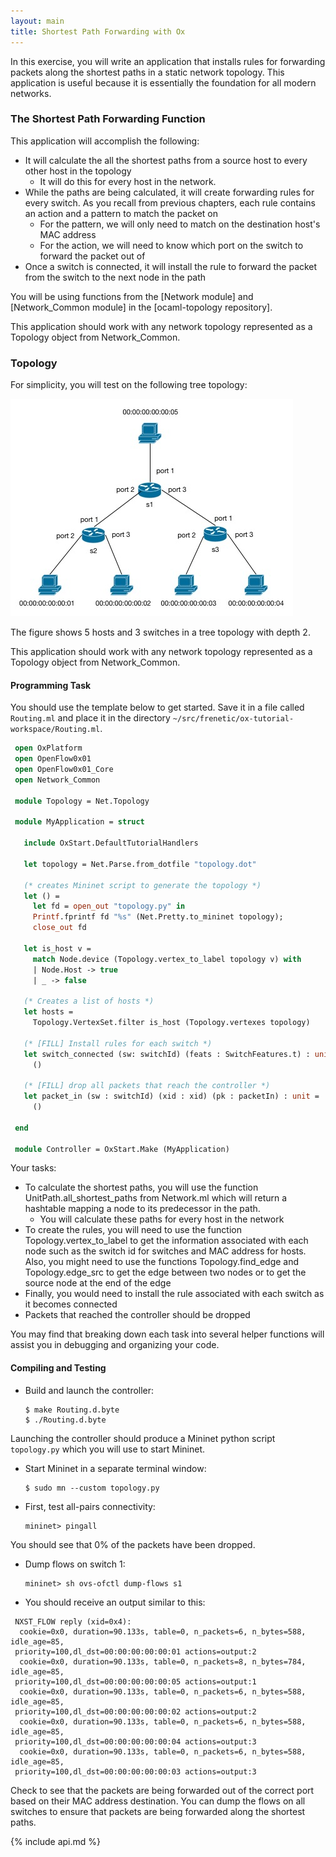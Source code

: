 ```yaml
---
layout: main
title: Shortest Path Forwarding with Ox
---
```


In this exercise, you will write an application that installs rules for forwarding packets along the shortest 
paths in a static network topology. This application is useful because it is essentially the foundation for all 
modern networks.

### The Shortest Path Forwarding Function

This application will accomplish the following:

* It will calculate the all the shortest paths from a source host to every other host in the topology
    * It will do this for every host in the network.
* While the paths are being calculated, it will create forwarding rules for every switch. As you recall from
previous chapters, each rule contains an action and a pattern to match the packet on 
    * For the pattern, we will only need to match on the destination host's MAC address
    * For the action, we will need to know which port on the switch to forward the packet out of
* Once a switch is connected, it will install the rule to forward the packet from the switch to the next
node in the path

You will be using functions from the [Network module] and [Network_Common module] in the
 [ocaml-topology repository].

This application should work with any network topology represented as a Topology object from Network_Common.

### Topology

For simplicity, you will test on the following tree topology: 

![images](../images/Routing.jpg)

The figure shows 5 hosts and 3 switches in a tree topology with depth 2. 

This application should work with any network topology represented as a Topology object from Network_Common.

#### Programming Task

You should use the template below to get started. Save it in a file called  `Routing.ml` and
place it in the directory `~/src/frenetic/ox-tutorial-workspace/Routing.ml`.

~~~ ocaml
 open OxPlatform
 open OpenFlow0x01
 open OpenFlow0x01_Core
 open Network_Common

 module Topology = Net.Topology
 
 module MyApplication = struct

   include OxStart.DefaultTutorialHandlers

   let topology = Net.Parse.from_dotfile "topology.dot"
   
   (* creates Mininet script to generate the topology *)
   let () = 
     let fd = open_out "topology.py" in 
     Printf.fprintf fd "%s" (Net.Pretty.to_mininet topology);
     close_out fd

   let is_host v = 
     match Node.device (Topology.vertex_to_label topology v) with 
     | Node.Host -> true 
     | _ -> false  
  
   (* Creates a list of hosts *)
   let hosts = 
     Topology.VertexSet.filter is_host (Topology.vertexes topology)

   (* [FILL] Install rules for each switch *)
   let switch_connected (sw: switchId) (feats : SwitchFeatures.t) : unit = 
     ()
    
   (* [FILL] drop all packets that reach the controller *)
   let packet_in (sw : switchId) (xid : xid) (pk : packetIn) : unit =
     ()

 end
  
 module Controller = OxStart.Make (MyApplication)
~~~

Your tasks:

* To calculate the shortest paths, you will use the function UnitPath.all_shortest_paths from Network.ml which will 
return a hashtable mapping a node to its predecessor in the path. 
    * You will calculate these paths for every host in the network 
* To create the rules, you will need to use the function Topology.vertex_to_label to get the information associated with 
each node such as the switch id for switches and MAC address for hosts. Also, you might need to use the functions 
Topology.find_edge and Topology.edge_src to get the edge between two nodes or to get the source node at the end of 
the edge 
* Finally, you would need to install the rule associated with each switch as it becomes connected
* Packets that reached the controller should be dropped

You may find that breaking down each task into several helper functions will assist you in debugging and organizing
your code.


#### Compiling and Testing

 * Build and launch the controller:
 
       $ make Routing.d.byte
       $ ./Routing.d.byte
 

 Launching the controller should produce a Mininet python script `topology.py` which you will use to start Mininet.

 * Start Mininet in a separate terminal window:

       $ sudo mn --custom topology.py
 
 * First, test all-pairs connectivity:

       mininet> pingall

 You should see that 0% of the packets have been dropped.

  
 * Dump flows on switch 1:

       mininet> sh ovs-ofctl dump-flows s1

 * You should receive an output similar to this:

~~~
 NXST_FLOW reply (xid=0x4):
  cookie=0x0, duration=90.133s, table=0, n_packets=6, n_bytes=588, idle_age=85, 
 priority=100,dl_dst=00:00:00:00:00:01 actions=output:2
  cookie=0x0, duration=90.133s, table=0, n_packets=8, n_bytes=784, idle_age=85, 
 priority=100,dl_dst=00:00:00:00:00:05 actions=output:1
  cookie=0x0, duration=90.133s, table=0, n_packets=6, n_bytes=588, idle_age=85, 
 priority=100,dl_dst=00:00:00:00:00:02 actions=output:2
  cookie=0x0, duration=90.133s, table=0, n_packets=6, n_bytes=588, idle_age=85, 
 priority=100,dl_dst=00:00:00:00:00:04 actions=output:3
  cookie=0x0, duration=90.133s, table=0, n_packets=6, n_bytes=588, idle_age=85, 
 priority=100,dl_dst=00:00:00:00:00:03 actions=output:3
 ~~~

 Check to see that the packets are being forwarded out of the correct port based on
 their MAC address destination. You can dump the flows on all switches to ensure that
 packets are being forwarded along the shortest paths. 
 
{% include api.md %}
 
